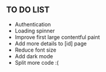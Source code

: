 ## TO DO LIST
- Authentication
- Loading spinner
- Improve first large contentful paint
- Add more details to [id] page
- Reduce font size
- Add dark mode
- Split more code :(
